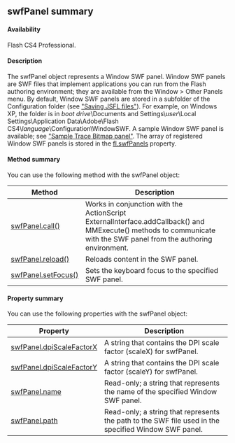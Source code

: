 ## swfPanel summary

#### Availability

Flash CS4 Professional.

#### Description

The swfPanel object represents a Window SWF panel. Window SWF panels are SWF files that implement applications you can run from the Flash authoring environment; they are available from the Window > Other Panels menu. By default, Window SWF panels are stored in a subfolder of the Configuration folder (see ["Saving JSFL files"](../Introduction/Working_with_the_JavaScript_API.md#saving-jsfl-files)). For example, on Windows XP, the folder is in *boot drive*\\Documents and Settings\\*user*\\Local Settings\\Application Data\\Adobe\\Flash CS4\\*language*\\Configuration\\WindowSWF. A sample Window SWF panel is available; see ["Sample Trace Bitmap panel"](../Introduction/Sample_implementations.md#sample-trace-bitmap-panel). The array of registered Window SWF panels is stored in the [fl.swfPanels](../flash_object_(fl)/fl74.md) property.

#### Method summary

You can use the following method with the swfPanel object:

| **Method** | **Description** |
| --- | --- |
| [swfPanel.call()](../swfPanel_object/swfPanel.md) | Works in conjunction with the ActionScript ExternalInterface.addCallback() and MMExecute() methods to communicate with the SWF panel from the authoring environment. |
| [swfPanel.reload()](../swfPanel_object/swfPane5.md) | Reloads content in the SWF panel. |
| [swfPanel.setFocus()](../swfPanel_object/swfPane6.md) | Sets the keyboard focus to the specified SWF panel. |

#### Property summary

You can use the following properties with the swfPanel object:

| **Property** | **Description** |
| --- | --- |
| [swfPanel.dpiScaleFactorX](../swfPanel_object/swfPane1.md) | A string that contains the DPI scale factor (scaleX) for swfPanel. |
| [swfPanel.dpiScaleFactorY](../swfPanel_object/swfPane2.md) | A string that contains the DPI scale factor (scaleY) for swfPanel. |
| [swfPanel.name](../swfPanel_object/swfPane3.md) | Read-only; a string that represents the name of the specified Window SWF panel. |
| [swfPanel.path](../swfPanel_object/swfPane4.md) | Read-only; a string that represents the path to the SWF file used in the specified Window SWF panel. |
